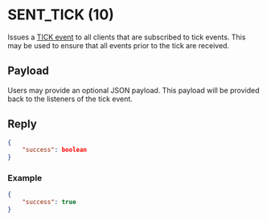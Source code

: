 # SENT_TICK (10)
Issues a [TICK event](./events/tick.md) to all clients that are subscribed to tick events. This may be used
to ensure that all events prior to the tick are received.

## Payload
Users may provide an optional JSON payload. This payload will be provided back to the listeners
of the tick event.

## Reply
```json
{
    "success": boolean
}
```

### Example
```json
{
    "success": true
}
```